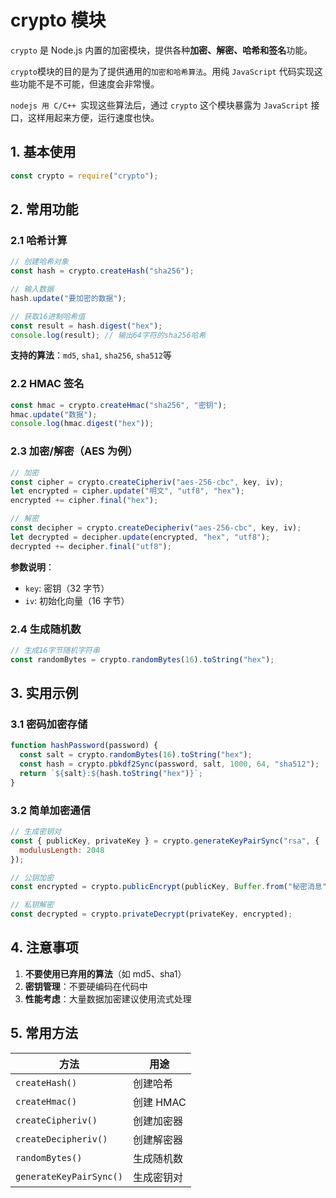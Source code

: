 # crypto 模块

`crypto` 是 Node.js 内置的加密模块，提供各种**加密、解密、哈希和签名**功能。

`crypto`模块的目的是为了提供通用的`加密和哈希算法`。用纯 `JavaScript` 代码实现这些功能不是不可能，但速度会非常慢。

`nodejs 用 C/C++ `实现这些算法后，通过 `crypto` 这个模块暴露为 `JavaScript` 接口，这样用起来方便，运行速度也快。

## **1. 基本使用**

```javascript
const crypto = require("crypto");
```

## **2. 常用功能**

### **2.1 哈希计算**

```javascript
// 创建哈希对象
const hash = crypto.createHash("sha256");

// 输入数据
hash.update("要加密的数据");

// 获取16进制哈希值
const result = hash.digest("hex");
console.log(result); // 输出64字符的sha256哈希
```

**支持的算法**：`md5`, `sha1`, `sha256`, `sha512`等

### **2.2 HMAC 签名**

```javascript
const hmac = crypto.createHmac("sha256", "密钥");
hmac.update("数据");
console.log(hmac.digest("hex"));
```

### **2.3 加密/解密（AES 为例）**

```javascript
// 加密
const cipher = crypto.createCipheriv("aes-256-cbc", key, iv);
let encrypted = cipher.update("明文", "utf8", "hex");
encrypted += cipher.final("hex");

// 解密
const decipher = crypto.createDecipheriv("aes-256-cbc", key, iv);
let decrypted = decipher.update(encrypted, "hex", "utf8");
decrypted += decipher.final("utf8");
```

**参数说明**：

- `key`: 密钥（32 字节）
- `iv`: 初始化向量（16 字节）

### **2.4 生成随机数**

```javascript
// 生成16字节随机字符串
const randomBytes = crypto.randomBytes(16).toString("hex");
```

## **3. 实用示例**

### **3.1 密码加密存储**

```javascript
function hashPassword(password) {
  const salt = crypto.randomBytes(16).toString("hex");
  const hash = crypto.pbkdf2Sync(password, salt, 1000, 64, "sha512");
  return `${salt}:${hash.toString("hex")}`;
}
```

### **3.2 简单加密通信**

```javascript
// 生成密钥对
const { publicKey, privateKey } = crypto.generateKeyPairSync("rsa", {
  modulusLength: 2048
});

// 公钥加密
const encrypted = crypto.publicEncrypt(publicKey, Buffer.from("秘密消息"));

// 私钥解密
const decrypted = crypto.privateDecrypt(privateKey, encrypted);
```

## **4. 注意事项**

1. **不要使用已弃用的算法**（如 md5、sha1）
2. **密钥管理**：不要硬编码在代码中
3. **性能考虑**：大量数据加密建议使用流式处理

## **5. 常用方法**

| 方法                    | 用途       |
| ----------------------- | ---------- |
| `createHash()`          | 创建哈希   |
| `createHmac()`          | 创建 HMAC  |
| `createCipheriv()`      | 创建加密器 |
| `createDecipheriv()`    | 创建解密器 |
| `randomBytes()`         | 生成随机数 |
| `generateKeyPairSync()` | 生成密钥对 |
